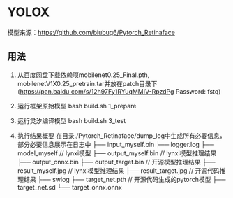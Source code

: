 # YOLOX

模型来源：https://github.com/biubug6/Pytorch_Retinaface


## 用法

1. 从百度网盘下载依赖项mobilenet0.25_Final.pth, mobilenetV1X0.25_pretrain.tar并放在patch目录下
(https://pan.baidu.com/s/12h97Fy1RYuqMMIV-RpzdPg  Password: fstq)

2. 运行框架原始模型
bash build.sh 1_prepare

3. 运行灵汐编译模型
bash build.sh 3_test

4. 执行结果概要
在目录./Pytorch_Retinaface/dump_log中生成所有必要信息，部分必要信息展示在日志中
├── input_myself.bin
├── logger.log
├── model_myself            // lynxi模型
├── output_myself.bin       // lynxi模型推理结果
├── output_onnx.bin
├── output_target.bin       // 开源模型推理结果
├── result_myself.jpg       // lynxi模型推理结果
├── result_target.jpg       // 开源代码推理结果
├── swlog
├── target_net.pth          // 开源代码生成的pytorch模型
├── target_net.sd
└── target_onnx.onnx